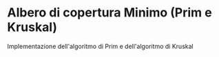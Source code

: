 # Albero di copertura Minimo (Prim e Kruskal)
 Implementazione dell'algoritmo di Prim e dell'algoritmo di Kruskal

